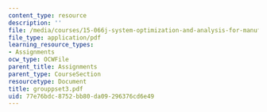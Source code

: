 ```yaml
---
content_type: resource
description: ''
file: /media/courses/15-066j-system-optimization-and-analysis-for-manufacturing-summer-2003/77e76bdc8752bb80da09296376cd6e49_grouppset3.pdf
file_type: application/pdf
learning_resource_types:
- Assignments
ocw_type: OCWFile
parent_title: Assignments
parent_type: CourseSection
resourcetype: Document
title: grouppset3.pdf
uid: 77e76bdc-8752-bb80-da09-296376cd6e49
---
```

